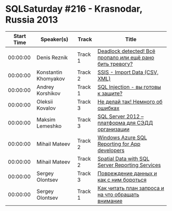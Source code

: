 # SQLSaturday #216 - Krasnodar, Russia 2013
Start Time|Speaker(s)|Track|Title
---|---|---|---
00:00:00|Denis Reznik|Track 1|[Deadlock detected! Всё пропало или ещё рано бить тревогу?](13097.md)
00:00:00|Konstantin Khomyakov|Track 2|[SSIS - Import Data (CSV, XML)](18668.md)
00:00:00|Andrey Korshikov|Track 1|[SQL Injection - вы готовы к защите?](18825.md)
00:00:00|Oleksii Kovalov|Track 3|[Не делай так! Немного об ошибках](19179.md)
00:00:00|Maksim Lemeshko|Track 3|[SQL Server 2012 – платформа для СЭДД организации](19333.md)
00:00:00|Mihail Mateev|Track 2|[Windows Azure SQL Reporting for App developers](20285.md)
00:00:00|Mihail Mateev|Track 2|[Spatial Data with SQL Server Reporting Services](20287.md)
00:00:00|Sergey Olontsev|Track 3|[Повреждение данных и как с ним бороться](24355.md)
00:00:00|Sergey Olontsev|Track 1|[Как читать план запроса и на что обращать внимание](24357.md)
